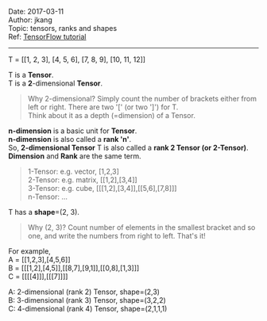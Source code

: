 Date: 2017-03-11  
Author: jkang  
Topic: tensors, ranks and shapes  
Ref: [TensorFlow tutorial](https://www.tensorflow.org/programmers_guide/dims_types)

---

T = [[1, 2, 3], [4, 5, 6], [7, 8, 9], [10, 11, 12]]  

T is a **Tensor**.  
T is a **2**-dimensional **Tensor**.  
>Why 2-dimensional? Simply count the number of brackets either from left or right. There are two '[' (or two ']') for T.   
>Think about it as a depth (=dimension) of a Tensor.

**n-dimension** is a basic unit for **Tensor**.  
**n-dimension** is also called a **rank 'n'**.  
So, **2-dimensional Tensor** T is also called a **rank 2 Tensor (or 2-Tensor)**.  
**Dimension** and **Rank** are the same term.  

>1-Tensor: e.g. vector, [1,2,3]  
>2-Tensor: e.g. matrix, [[1,2],[3,4]]  
>3-Tensor: e.g. cube, [[[1,2],[3,4]],[[5,6],[7,8]]]    
>n-Tensor: ...  

T has a **shape**=(2, 3).  
>Why (2, 3)? Count number of elements in the smallest bracket and so one, and write the numbers from right to left. That's it!

For example,  
A = [[1,2,3],[4,5,6]]  
B = [[[1,2],[4,5]],[[8,7],[9,1]],[[0,8],[1,3]]]  
C = [[[[4]]],[[[7]]]]  
  
A: 2-dimensional (rank 2) Tensor, shape=(2,3)  
B: 3-dimensional (rank 3) Tensor, shape=(3,2,2)  
C: 4-dimensional (rank 4) Tensor, shape=(2,1,1,1)  




